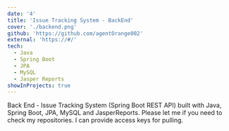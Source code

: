 ```yaml
---
date: '4'
title: 'Issue Tracking System - BackEnd'
cover: './backend.png'
github: 'https://github.com/agentOrange002'
external: 'https://#/'
tech:
  - Java
  - Spring Boot
  - JPA
  - MySQL
  - Jasper Reports
showInProjects: true
---
```


Back End - Issue Tracking System (Spring Boot REST API) built with Java, Spring Boot, JPA, MySQL and JasperReports. Please let me if you need to check my repositories. I can provide access keys for pulling.
